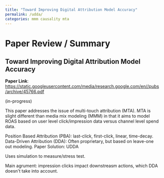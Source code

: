 ```yaml
---
title: "Toward Improving Digital Attribution Model Accuracy"
permalink: /udda/
categories: mmm causality mta
---
```


# Paper Review / Summary

## Toward Improving Digital Attribution Model Accuracy
**Paper Link**: https://static.googleusercontent.com/media/research.google.com/en//pubs/archive/45766.pdf

(in-progress)

This paper addresses the issue of multi-touch attribution (MTA). MTA is slight different than media mix modeling (MMM) in that it aims to model ROAS based on user level click/impression data versus channel level spend data. 

Position Based Attribution (PBA): last-click, first-click, linear, time-decay. 
Data-Driven Attribution (DDA): Often proprietary, but based on leave-one out modeling.
Paper Solution: UDDA

Uses simulation to measure/stress test. 

Main agrument: impression clicks impact downstreasm actions, which DDA doesn't take into account. 

